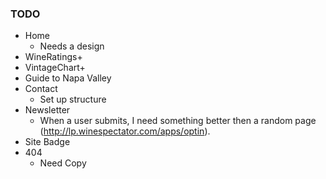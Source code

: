### TODO
* Home
    - Needs a design
* WineRatings+
* VintageChart+
* Guide to Napa Valley
* Contact
    - Set up structure
* Newsletter
    - When a user submits, I need something better then a random page (http://lp.winespectator.com/apps/optin).
* Site Badge
* 404
    - Need Copy